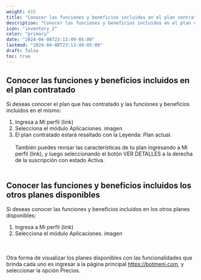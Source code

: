 ```yaml
---
weight: 415
title: "Conocer las funciones y beneficios incluidos en el plan contratado"
description: "Conocer las funciones y beneficios incluidos en el plan contratado"
icon: "inventory_2"
color: "primary"
date: "2024-04-08T23:13:49-05:00"
lastmod: "2024-04-08T23:13:49-05:00"
draft: false
toc: true
---
```

## Conocer las funciones y beneficios incluidos en el plan contratado

Si deseas conocer el plan que has contratado y las funciones y beneficios incluidos en el mismo:
1. Ingresa a Mi perfil (link)
2. Selecciona el módulo Aplicaciones.
imagen
3. El plan contratado estará resaltado con la Leyenda: Plan actual.
<br></br>
También puedes revisar las características de tu plan ingresando a Mi perfil (link), y luego seleccionando el botón VER DETALLES a la derecha de la suscripción con estado Activa.
<br></br>

## Conocer las funciones y beneficios incluidos los otros planes disponibles

Si deseas conocer las funciones y beneficios incluidos en los otros planes disponibles:
1. Ingresa a Mi perfil (link)
2. Selecciona el módulo Aplicaciones.
imagen

<br></br>
Otra forma de visualizar los planes disponibles con las funcionalidades que brinda cada uno es ingresar a la página principal <https://botmeni.com>, y seleccionar la opción Precios.
<br></br>